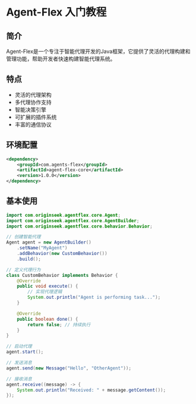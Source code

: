 # Agent-Flex 入门教程

## 简介
Agent-Flex是一个专注于智能代理开发的Java框架，它提供了灵活的代理构建和管理功能，帮助开发者快速构建智能代理系统。

## 特点
- 灵活的代理架构
- 多代理协作支持
- 智能决策引擎
- 可扩展的插件系统
- 丰富的通信协议

## 环境配置
```xml
<dependency>
    <groupId>com.agents-flex</groupId>
    <artifactId>agent-flex-core</artifactId>
    <version>1.0.0</version>
</dependency>
```

## 基本使用
```java
import com.originseek.agentflex.core.Agent;
import com.originseek.agentflex.core.AgentBuilder;
import com.originseek.agentflex.core.behavior.Behavior;

// 创建智能代理
Agent agent = new AgentBuilder()
    .setName("MyAgent")
    .addBehavior(new CustomBehavior())
    .build();

// 定义代理行为
class CustomBehavior implements Behavior {
    @Override
    public void execute() {
        // 实现代理逻辑
        System.out.println("Agent is performing task...");
    }

    @Override
    public boolean done() {
        return false; // 持续执行
    }
}

// 启动代理
agent.start();

// 发送消息
agent.send(new Message("Hello", "OtherAgent"));

// 接收消息
agent.receive((message) -> {
    System.out.println("Received: " + message.getContent());
});
```
